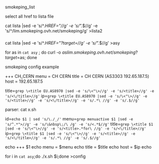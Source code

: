 smokeping_list

select all href to lista file

cat lista |sed -e 's/^.*HREF="//g' -e 's/".*$//g' -e \
's/^/lim.smokeping.ovh.net\/smokeping/g' >lista2


###
 cat lista |sed -e 's/^.*HREF="\?target=//g' -e 's/".*$//g' >asy

  for as in `cat asy` ; do curl -o $as lim.smokeping.ovh.net/smokeping?target=$as; done

  smokeping config example
  
+++ CH_CERN
menu = CH CERN
title = CH CERN (AS3303 192.65.187.5)
host =  192.65.187.5

title=`grep \<title EU.AS8970 |sed -e 's/\<"\>//g' -e 's/<title>//g' -e 's/<\/title>//g'`
 ip=`grep \<title EU.AS8970 |sed -e 's/\<"\>//g' -e 's/<title>//g' -e 's/<\/title>//g' -e 's/.*\ //g' -e 's/.$//g'`

parser:
 cat x.sh

id=`echo $1 | sed 's/\./_/'`
menu=`grep menuactive $1 |sed -e 's/^.*">//g' -e 's/\&nbsp\;/\ /g' -e 's/<.*$//g'`
title=`grep \<title $1 |sed -e 's/\<"\>//g' -e 's/<title>.*for\ //g' -e 's/<\/title>//g'`
 ip=`grep \<title $1 |sed -e 's/\<"\>//g' -e 's/<title>//g' -e 's/<\/title>//g' -e 's/.*\ //g' -e 's/.$//g'`

echo +++ $1
echo menu = $menu
echo title = $title
echo host = $ip
echo


 
 
  for i in `cat asy`;do ./x.sh $i;done >config

  
